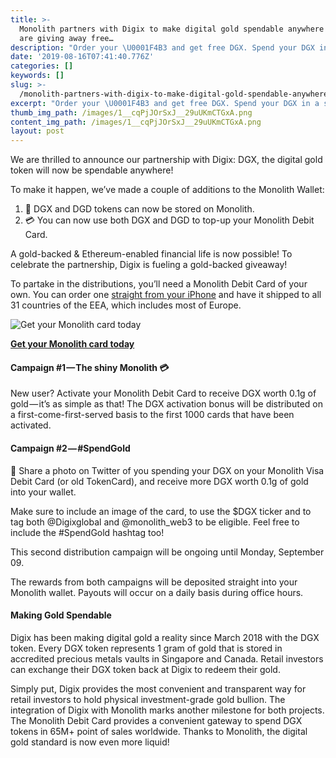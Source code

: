 ```yaml
---
title: >-
  Monolith partners with Digix to make digital gold spendable anywhere — and we
  are giving away free…
description: "Order your \U0001F4B3 and get free DGX. Spend your DGX in a swipe & share about it to get even more! Earn up to 0.2 g of DGX gold."
date: '2019-08-16T07:41:40.776Z'
categories: []
keywords: []
slug: >-
  /monolith-partners-with-digix-to-make-digital-gold-spendable-anywhere-and-we-are-giving-away-free
excerpt: "Order your \U0001F4B3 and get free DGX. Spend your DGX in a swipe & share about it to get even more! Earn up to 0.2 g of DGX gold."
thumb_img_path: /images/1__cqPjJOrSxJ__29uUKmCTGxA.png
content_img_path: /images/1__cqPjJOrSxJ__29uUKmCTGxA.png
layout: post
---
```



We are thrilled to announce our partnership with Digix: DGX, the digital gold token will now be spendable anywhere!

To make it happen, we’ve made a couple of additions to the Monolith Wallet:

1.  🔐 DGX and DGD tokens can now be stored on Monolith.
2.  💳 You can now use both DGX and DGD to top-up your Monolith Debit Card.

A gold-backed & Ethereum-enabled financial life is now possible! To celebrate the partnership, Digix is fueling a gold-backed giveaway!

To partake in the distributions, you’ll need a Monolith Debit Card of your own. You can order one [straight from your iPhone](http://monolith.xyz) and have it shipped to all 31 countries of the EEA, which includes most of Europe.

<img src = "https://cdn-images-1.medium.com/max/800/1*vxajvCZ9ozQeqfBDenk_yQ.png" align = "center" alt = "Get your Monolith card today">

[**Get your Monolith card today**](https://monolith.app.link/4o1oAaU68Y)

#### Campaign #1 — The shiny Monolith 💳

New user? Activate your Monolith Debit Card to receive DGX worth 0.1g of gold — it’s as simple as that! The DGX activation bonus will be distributed on a first-come-first-served basis to the first 1000 cards that have been activated.

#### Campaign #2 — #SpendGold

📸 Share a photo on Twitter of you spending your DGX on your Monolith Visa Debit Card (or old TokenCard), and receive more DGX worth 0.1g of gold into your wallet.

Make sure to include an image of the card, to use the $DGX ticker and to tag both @Digixglobal and @monolith\_web3 to be eligible. Feel free to include the #SpendGold hashtag too!

This second distribution campaign will be ongoing until Monday, September 09.

The rewards from both campaigns will be deposited straight into your Monolith wallet. Payouts will occur on a daily basis during office hours.

#### Making Gold Spendable

Digix has been making digital gold a reality since March 2018 with the DGX token. Every DGX token represents 1 gram of gold that is stored in accredited precious metals vaults in Singapore and Canada. Retail investors can exchange their DGX token back at Digix to redeem their gold.

Simply put, Digix provides the most convenient and transparent way for retail investors to hold physical investment-grade gold bullion. The integration of Digix with Monolith marks another milestone for both projects. The Monolith Debit Card provides a convenient gateway to spend DGX tokens in 65M+ point of sales worldwide. Thanks to Monolith, the digital gold standard is now even more liquid!